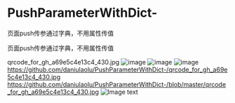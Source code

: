 # PushParameterWithDict-
页面push传参通过字典，不用属性传值

页面push传参通过字典，不用属性传值

qrcode_for_gh_a69e5c4e13c4_430.jpg
![image](https://github.com/ButBueatiful/dotvim/raw/master/screenshots/vim-screenshot.jpg)
![image](https://github.com/daniulaolu/PushParameterWithDict-/master/WechatIMG18503.jpeg)
![image](https://github.com/daniulaolu/PushParameterWithDict-/master/qrcode_for_gh_a69e5c4e13c4_430.jpg)
https://github.com/daniulaolu/PushParameterWithDict-/qrcode_for_gh_a69e5c4e13c4_430.jpg
https://github.com/daniulaolu/PushParameterWithDict-/blob/master/qrcode_for_gh_a69e5c4e13c4_430.jpg
![Image text](https://github.com/daniulaolu/PushParameterWithDict-/blob/master/qrcode_for_gh_a69e5c4e13c4_430.jpg)
